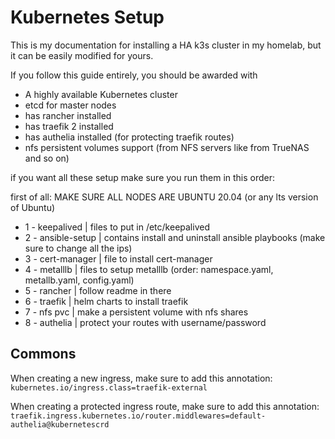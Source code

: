 # Kubernetes Setup

This is my documentation for installing a HA k3s cluster in my homelab, but it can be easily modified for yours.

If you follow this guide entirely, you should be awarded with

-   A highly available Kubernetes cluster
-   etcd for master nodes
-   has rancher installed
-   has traefik 2 installed
-   has authelia installed (for protecting traefik routes)
-   nfs persistent volumes support (from NFS servers like from TrueNAS and so on)

if you want all these setup make sure you run them in this order:

first of all: MAKE SURE ALL NODES ARE UBUNTU 20.04 (or any lts version of Ubuntu)

-   1 - keepalived | files to put in /etc/keepalived
-   2 - ansible-setup | contains install and uninstall ansible playbooks (make sure to change all the ips)
-   3 - cert-manager | file to install cert-manager
-   4 - metalllb | files to setup metalllb (order: namespace.yaml, metallb.yaml, config.yaml)
-   5 - rancher | follow readme in there
-   6 - traefik | helm charts to install traefik
-   7 - nfs pvc | make a persistent volume with nfs shares
-   8 - authelia | protect your routes with username/password

## Commons

When creating a new ingress, make sure to add this annotation:
`kubernetes.io/ingress.class=traefik-external`

When creating a protected ingress route, make sure to add this annotation:
`traefik.ingress.kubernetes.io/router.middlewares=default-authelia@kubernetescrd`
